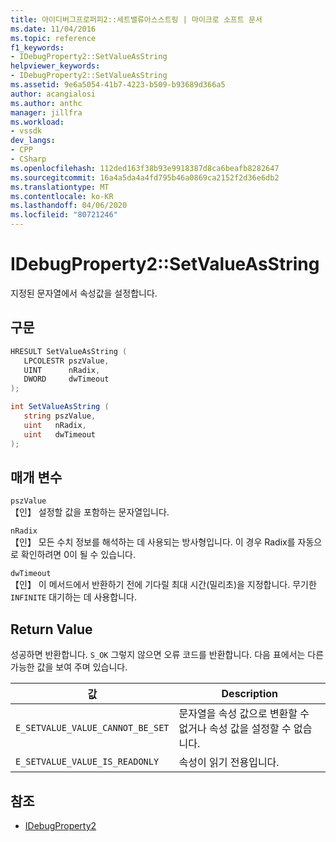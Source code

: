 ```yaml
---
title: 아이디버그프로퍼피2::세트밸류아스스트링 | 마이크로 소프트 문서
ms.date: 11/04/2016
ms.topic: reference
f1_keywords:
- IDebugProperty2::SetValueAsString
helpviewer_keywords:
- IDebugProperty2::SetValueAsString
ms.assetid: 9e6a5054-41b7-4223-b509-b93689d366a5
author: acangialosi
ms.author: anthc
manager: jillfra
ms.workload:
- vssdk
dev_langs:
- CPP
- CSharp
ms.openlocfilehash: 112ded163f38b93e9918387d8ca6beafb8282647
ms.sourcegitcommit: 16a4a5da4a4fd795b46a0869ca2152f2d36e6db2
ms.translationtype: MT
ms.contentlocale: ko-KR
ms.lasthandoff: 04/06/2020
ms.locfileid: "80721246"
---
```

# <a name="idebugproperty2setvalueasstring"></a>IDebugProperty2::SetValueAsString
지정된 문자열에서 속성값을 설정합니다.

## <a name="syntax"></a>구문

```cpp
HRESULT SetValueAsString ( 
   LPCOLESTR pszValue,
   UINT      nRadix,
   DWORD     dwTimeout
);
```

```csharp
int SetValueAsString ( 
   string pszValue,
   uint   nRadix,
   uint   dwTimeout
);
```

## <a name="parameters"></a>매개 변수
`pszValue`\
【인】 설정할 값을 포함하는 문자열입니다.

`nRadix`\
【인】 모든 수치 정보를 해석하는 데 사용되는 방사형입니다. 이 경우 Radix를 자동으로 확인하려면 0이 될 수 있습니다.

`dwTimeout`\
【인】 이 메서드에서 반환하기 전에 기다릴 최대 시간(밀리초)을 지정합니다. 무기한 `INFINITE` 대기하는 데 사용합니다.

## <a name="return-value"></a>Return Value
 성공하면 반환합니다. `S_OK` 그렇지 않으면 오류 코드를 반환합니다. 다음 표에서는 다른 가능한 값을 보여 주며 있습니다.

|값|Description|
|-----------|-----------------|
|`E_SETVALUE_VALUE_CANNOT_BE_SET`|문자열을 속성 값으로 변환할 수 없거나 속성 값을 설정할 수 없습니다.|
|`E_SETVALUE_VALUE_IS_READONLY`|속성이 읽기 전용입니다.|

## <a name="see-also"></a>참조
- [IDebugProperty2](../../../extensibility/debugger/reference/idebugproperty2.md)
